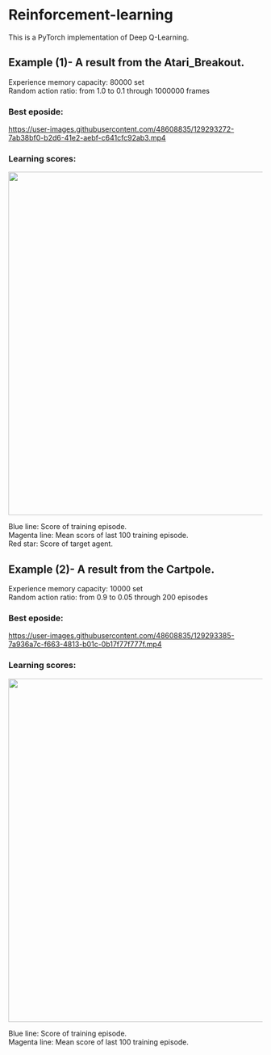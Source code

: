 # Reinforcement-learning

This is a PyTorch implementation of Deep Q-Learning.

## Example (1)- A result from the Atari_Breakout.

Experience memory capacity: 80000 set  
Random action ratio: from 1.0 to 0.1 through 1000000 frames

### Best eposide:

https://user-images.githubusercontent.com/48608835/129293272-7ab38bf0-b2d6-41e2-aebf-c641cfc92ab3.mp4

### Learning scores:

<img src="https://user-images.githubusercontent.com/48608835/130166082-5cd812c8-ea23-4acf-82df-da0b5252bad2.png" width=680px>

Blue line: Score of training episode.  
Magenta line: Mean scors of last 100 training episode.  
Red star: Score of target agent.  

## Example (2)- A result from the Cartpole.

Experience memory capacity: 10000 set  
Random action ratio: from 0.9 to 0.05 through 200 episodes

### Best eposide:

https://user-images.githubusercontent.com/48608835/129293385-7a936a7c-f663-4813-b01c-0b17f77f777f.mp4

### Learning scores:

<img src="https://user-images.githubusercontent.com/48608835/130166878-b98c9198-8ac8-4ff1-91c7-1df3bf70ae51.png" width=680px>

Blue line: Score of training episode.  
Magenta line: Mean score of last 100 training episode.  

